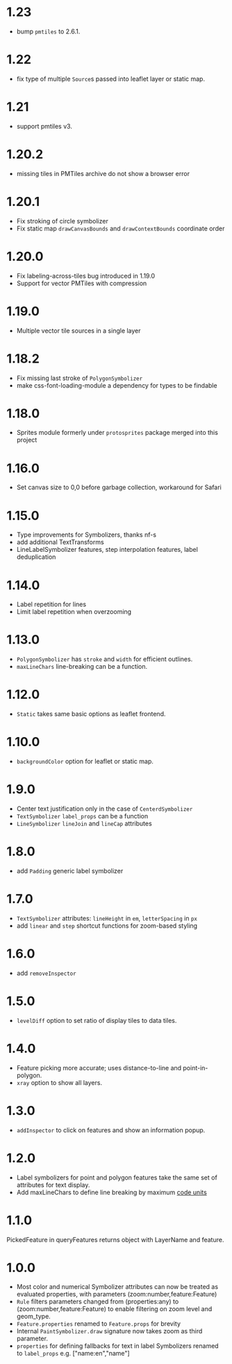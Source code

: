 # 1.23
* bump `pmtiles` to 2.6.1.

# 1.22
* fix type of multiple `Source`s passed into leaflet layer or static map.

# 1.21
* support pmtiles v3.

# 1.20.2
* missing tiles in PMTiles archive do not show a browser error

# 1.20.1
* Fix stroking of circle symbolizer
* Fix static map `drawCanvasBounds` and `drawContextBounds` coordinate order

# 1.20.0
* Fix labeling-across-tiles bug introduced in 1.19.0
* Support for vector PMTiles with compression

# 1.19.0
* Multiple vector tile sources in a single layer

# 1.18.2
* Fix missing last stroke of `PolygonSymbolizer`
* make css-font-loading-module a dependency for types to be findable

# 1.18.0
* Sprites module formerly under `protosprites` package merged into this project

# 1.16.0
* Set canvas size to 0,0 before garbage collection, workaround for Safari

# 1.15.0
* Type improvements for Symbolizers, thanks nf-s
* add additional TextTransforms
* LineLabelSymbolizer features, step interpolation features, label deduplication

# 1.14.0
* Label repetition for lines
* Limit label repetition when overzooming

# 1.13.0
* `PolygonSymbolizer` has `stroke` and `width` for efficient outlines.
* `maxLineChars` line-breaking can be a function.

# 1.12.0
* `Static` takes same basic options as leaflet frontend.

# 1.10.0
* `backgroundColor` option for leaflet or static map.

# 1.9.0
* Center text justification only in the case of `CenterdSymbolizer`
* `TextSymbolizer` `label_props` can be a function
* `LineSymbolizer` `lineJoin` and `lineCap` attributes

# 1.8.0
* add `Padding` generic label symbolizer

# 1.7.0
* `TextSymbolizer` attributes: `lineHeight` in `em`, `letterSpacing` in `px`
* add `linear` and `step` shortcut functions for zoom-based styling

# 1.6.0
* add `removeInspector`

# 1.5.0
* `levelDiff` option to set ratio of display tiles to data tiles.

# 1.4.0
* Feature picking more accurate; uses distance-to-line and point-in-polygon.
* `xray` option to show all layers.

# 1.3.0
* `addInspector` to click on features and show an information popup.

# 1.2.0
* Label symbolizers for point and polygon features take the same set of attributes for text display.
* Add maxLineChars to define line breaking by maximum [code units](https://developer.mozilla.org/en-US/docs/Web/JavaScript/Reference/Global_Objects/String/length)

# 1.1.0
PickedFeature in queryFeatures returns object with LayerName and feature.

# 1.0.0

* Most color and numerical Symbolizer attributes can now be treated as evaluated properties, with parameters (zoom:number,feature:Feature)
* `Rule` filters parameters changed from (properties:any) to (zoom:number,feature:Feature) to enable filtering on zoom level and geom_type.
* `Feature.properties` renamed to `Feature.props` for brevity
* Internal `PaintSymbolizer.draw` signature now takes zoom as third parameter.
* `properties` for defining fallbacks for text in label Symbolizers renamed to `label_props` e.g. ["name:en","name"]
